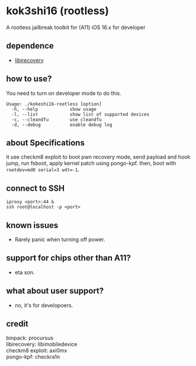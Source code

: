 # kok3shi16 (rootless)
A rootless jailbreak toolkit for (A11) iOS 16.x for developer

## dependence
- [libirecovery](https://github.com/libimobiledevice/libirecovery)  

## how to use?
You need to turn on developer mode to do this.  
```
Usage: ./kokeshi16-rootless [option]
  -h, --help			show usage
  -l, --list			show list of supported devices
  -c, --cleandfu		use cleandfu
  -d, --debug			enable debug log
```

## about Specifications
it use checkm8 exploit to boot pwn recovery mode, send payload and hook jump, run fsboot, apply kernel patch using pongo-kpf. then, boot with `rootdev=md0 serial=3 wdt=-1`.  

## connect to SSH
```
iproxy <port>:44 &
ssh root@localhost -p <port>
```

## known issues
- Rarely panic when turning off power.  


## support for chips other than A11?
- eta son.  

## what about user support?
- no, it's for developoers.  

## credit
binpack: procursus  
libirecovery: libimobiledevice  
checkm8 exploit: axi0mx  
pongo-kpf: checkra1n  
